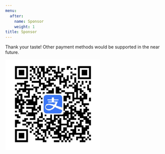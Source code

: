 ```yaml
---
menu:
  after:
    name: Sponsor
    weight: 1
title: Sponsor
---
```


Thank your taste! Other payment methods would be supported in the near future.

<img src="alipay.jpg" width="300"/>
